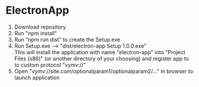 # ElectronApp


1) Download repository
2) Run "npm install"
3) Run "npm run dist" to create the Setup.exe
4) Run Setup.exe --> "dist/electron-app Setup 1.0.0.exe"   
    This will install the application with name "electron-app" into "Project Files (x86)" (or another directory of your choosing) and register app to to custom protocol "vymv://"
5) Open "vymv://site.com/optionalparam1/optionalparam2/..." in browser to launch application
